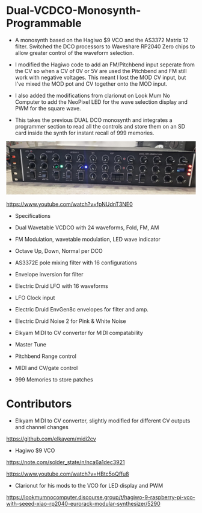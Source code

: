 # Dual-VCDCO-Monosynth-Programmable
- A monosynth based on the Hagiwo $9 VCO and the AS3372 Matrix 12 filter. 
Switched the DCO processors to Waveshare RP2040 Zero chips to allow greater control of the waveform selection.

- I modified the Hagiwo code to add an FM/Pitchbend input seperate from the CV so when a CV of 0V or 5V are used the Pitchbend and FM still work with negative voltages. This meant I lost the MOD CV input, but I've mixed the MOD pot and CV together onto the MOD input.

- I also added the modifications from clarionut on Look Mum No Computer to add the NeoPixel LED for the wave selection display and PWM for the square wave.

- This takes the previous DUAL DCO monosynth and integrates a programmer section to read all the controls and store them on an SD card inside the synth for instant recall of 999 memories.

![Synth](photos/synth.jpg)

https://www.youtube.com/watch?v=fpNUdnT3NE0

- Specifications

- Dual Wavetable VCDCO with 24 waveforms, Fold, FM, AM
- FM Modulation, wavetable modulation, LED wave indicator
- Octave Up, Down, Normal per DCO
- AS3372E pole mixing filter with 16 configurations
- Envelope inversion for filter
- Electric Druid LFO with 16 waveforms
- LFO Clock input
- Electric Druid EnvGen8c envelopes for filter and amp.
- Electric Druid Noise 2 for Pink & White Noise
- Elkyam MIDI to CV converter for MIDI compatability
- Master Tune
- Pitchbend Range control
- MIDI and CV/gate control
- 999 Memories to store patches

# Contributors

- Elkyam MIDI to CV converter, slightly modified for different CV outputs and channel changes

https://github.com/elkayem/midi2cv

- Hagiwo $9 VCO

https://note.com/solder_state/n/nca6a1dec3921

https://www.youtube.com/watch?v=HBtc5oQffu8

- Clarionut for his mods to the VCO for LED display and PWM

https://lookmumnocomputer.discourse.group/t/hagiwo-9-raspberry-pi-vco-with-seeed-xiao-rp2040-eurorack-modular-synthesizer/5290


